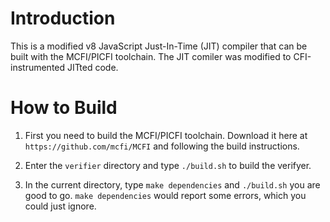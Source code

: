 Introduction
==
This is a modified v8 JavaScript Just-In-Time (JIT) compiler that can be built with the MCFI/PICFI toolchain. The JIT comiler was modified to CFI-instrumented JITted code.

How to Build
==
1. First you need to build the MCFI/PICFI toolchain. Download it here at ```https://github.com/mcfi/MCFI``` and following the build instructions.

2. Enter the ```verifier``` directory and type ```./build.sh``` to build the verifyer.

3. In the current directory, type ```make dependencies``` and ```./build.sh``` you are good to go. ```make dependencies``` would report some errors, which you could just ignore.
